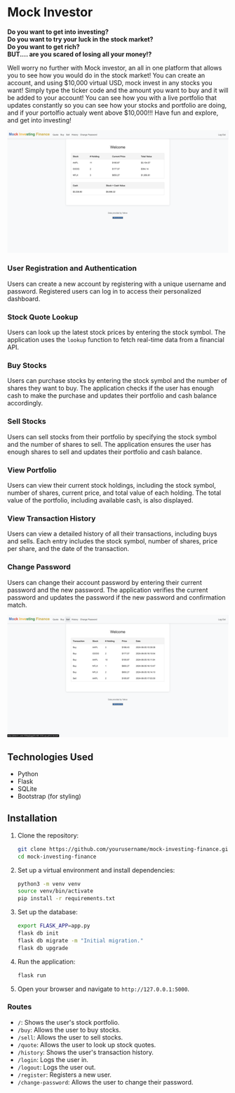 # Mock Investor 

**Do you want to get into investing?** <br>
**Do you want to try your luck in the stock market?** <br>
**Do you want to get rich?** <br>
**BUT.... are you scared of losing all your money!?** <br>

Well worry no further with Mock investor, an all in one platform that allows you to see how you would do in the stock market! You can create an account, and using $10,000 virtual USD, mock invest in any stocks you want! Simply type the ticker code and the amount you want to buy and it will be added to your account! You can see how you with a live portfolio that updates constantly so you can see how your stocks and portfolio are doing, and if your portolfio actualy went above $10,000!!! Have fun and explore, and get into investing!

![Homepage](screenshot/homepage.png)

### User Registration and Authentication

Users can create a new account by registering with a unique username and password. Registered users can log in to access their personalized dashboard.

### Stock Quote Lookup

Users can look up the latest stock prices by entering the stock symbol. The application uses the `lookup` function to fetch real-time data from a financial API.

### Buy Stocks

Users can purchase stocks by entering the stock symbol and the number of shares they want to buy. The application checks if the user has enough cash to make the purchase and updates their portfolio and cash balance accordingly.

### Sell Stocks

Users can sell stocks from their portfolio by specifying the stock symbol and the number of shares to sell. The application ensures the user has enough shares to sell and updates their portfolio and cash balance.

### View Portfolio

Users can view their current stock holdings, including the stock symbol, number of shares, current price, and total value of each holding. The total value of the portfolio, including available cash, is also displayed.

### View Transaction History

Users can view a detailed history of all their transactions, including buys and sells. Each entry includes the stock symbol, number of shares, price per share, and the date of the transaction.

### Change Password

Users can change their account password by entering their current password and the new password. The application verifies the current password and updates the password if the new password and confirmation match.

![History](screenshot/history.png)

## Technologies Used

- Python
- Flask
- SQLite
- Bootstrap (for styling)

## Installation

1. Clone the repository:
    ```sh
    git clone https://github.com/yourusername/mock-investing-finance.git
    cd mock-investing-finance
    ```

2. Set up a virtual environment and install dependencies:
    ```sh
    python3 -m venv venv
    source venv/bin/activate
    pip install -r requirements.txt
    ```

3. Set up the database:
    ```sh
    export FLASK_APP=app.py
    flask db init
    flask db migrate -m "Initial migration."
    flask db upgrade
    ```

4. Run the application:
    ```sh
    flask run
    ```

5. Open your browser and navigate to `http://127.0.0.1:5000`.

### Routes

- `/`: Shows the user's stock portfolio.
- `/buy`: Allows the user to buy stocks.
- `/sell`: Allows the user to sell stocks.
- `/quote`: Allows the user to look up stock quotes.
- `/history`: Shows the user's transaction history.
- `/login`: Logs the user in.
- `/logout`: Logs the user out.
- `/register`: Registers a new user.
- `/change-password`: Allows the user to change their password.
